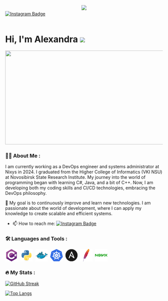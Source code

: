 <div id="header" align="center">
  <img src="https://media.giphy.com/media/3oKIPnAiaMCws8nOsE/giphy.gif" width="100"/>
</div>
<div id="badges">
  <a href="https://instagram.com/rawiiww">
    <img src="https://img.shields.io/badge/instagram-pink?logo=instagram" alt="Instagram Badge"/>
  </a>
</div>
<img src="https://komarev.com/ghpvc/?username=Rawiiw&style=flat-square" alt=""/>
<h1>
  Hi, I'm Alexandra
  <img src="https://media.giphy.com/media/hvRJCLFzcasrR4ia7z/giphy.gif" width="30px"/>
</h1>
<div align="center">
  <img src="https://media.giphy.com/media/L1R1tvI9svkIWwpVYr/giphy.gif" width="600" height="300"/>
</div>

### :woman_technologist: About Me :

I am currently working as a DevOps engineer and systems administrator at Nixys in 2024. I graduated from the Higher College of Informatics (VKI NSU) at Novosibirsk State Research Institute. My journey into the world of programming began with learning C#, Java, and a bit of C++. Now, I am developing both my coding skills and CI/CD technologies, embracing the DevOps philosophy.

🌱 My goal is to continuously improve and learn new technologies. I am passionate about the world of development, where I can apply my knowledge to create scalable and efficient systems.

- :mailbox: How to reach me: [![Instagram Badge](https://img.shields.io/badge/instagram-pink?logo=instagram)](https://instagram.com/rawiiww)

### :hammer_and_wrench: Languages and Tools :

<div>
  <img src="https://github.com/devicons/devicon/blob/master/icons/csharp/csharp-original.svg" title="C#" alt="C#" width="40" height="40"/>&nbsp;
  <img src="https://github.com/devicons/devicon/blob/master/icons/python/python-original.svg" title="Python" alt="Python" width="40" height="40"/>&nbsp;
  <img src="https://github.com/devicons/devicon/blob/master/icons/docker/docker-original.svg" title="Docker" alt="Docker" width="40" height="40"/>&nbsp;
  <img src="https://github.com/devicons/devicon/blob/master/icons/kubernetes/kubernetes-plain.svg" title="Kubernetes" alt="Kubernetes" width="40" height="40"/>&nbsp;
  <img src="https://github.com/devicons/devicon/blob/master/icons/ansible/ansible-original.svg" title="Ansible" alt="Ansible" width="40" height="40"/>&nbsp;
  <img src="https://github.com/devicons/devicon/blob/master/icons/apache/apache-original.svg" title="Apache" alt="Apache" width="40" height="40"/>&nbsp;
  <img src="https://github.com/devicons/devicon/blob/master/icons/nginx/nginx-original.svg" title="Nginx" alt="Nginx" width="40" height="40"/>&nbsp;
</div>

### :fire: My Stats :

[![GitHub Streak](https://github-readme-streak-stats.herokuapp.com?user=Rawiiw&theme=tokyonight&hide_border=true&mode=weekly)](https://git.io/streak-stats)

[![Top Langs](https://github-readme-stats.vercel.app/api/top-langs/?username=Rawiiw&layout=compact&theme=tokyonight)](https://github.com/anuraghazra/github-readme-stats)







